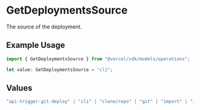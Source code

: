 # GetDeploymentsSource

The source of the deployment.

## Example Usage

```typescript
import { GetDeploymentsSource } from "@vercel/sdk/models/operations";

let value: GetDeploymentsSource = "cli";
```

## Values

```typescript
"api-trigger-git-deploy" | "cli" | "clone/repo" | "git" | "import" | "import/repo" | "redeploy"
```